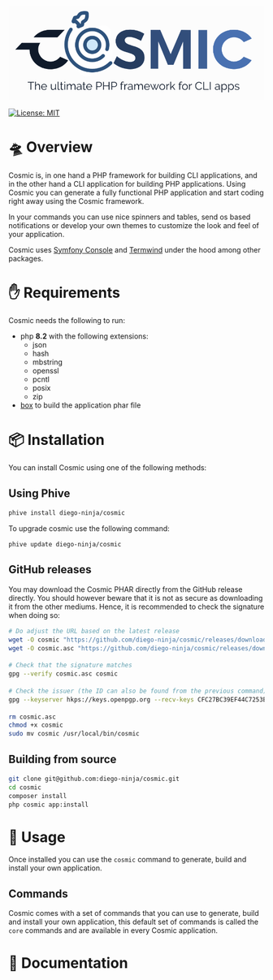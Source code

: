 ![](assets/logo-portrait.png)

[![License: MIT](https://img.shields.io/badge/License-MIT-yellow.svg)](https://opensource.org/licenses/MIT)

# 🛸 Overview

Cosmic is, in one hand a PHP framework for building CLI applications, and in the other hand a CLI application for building PHP applications. Using Cosmic you can
generate a fully functional PHP application and start coding right away using the Cosmic framework. 

In your commands you can use nice spinners and tables, send os based notifications or develop your own themes to customize the look and feel of your application.

Cosmic uses [Symfony Console](https://symfony.com/doc/current/components/console.html) and [Termwind](https://github.com/nunomaduro/termwind) under the hood among other packages.


# ✋ Requirements

Cosmic needs the following to run:
 - php **8.2** with the following extensions:
   - json
   - hash
   - mbstring
   - openssl
   - pcntl
   - posix
   - zip
 - [box](https://box-project.github.io/box/) to build the application phar file

# 📦 Installation

You can install Cosmic using one of the following methods:

## Using Phive
```bash
phive install diego-ninja/cosmic
```

To upgrade cosmic use the following command:
```bash
phive update diego-ninja/cosmic
```

## GitHub releases
You may download the Cosmic PHAR directly from the GitHub release directly. You should however beware that it is not as secure as downloading it from the other mediums. Hence, it is recommended to check the signature when doing so:

```bash
# Do adjust the URL based on the latest release
wget -O cosmic "https://github.com/diego-ninja/cosmic/releases/download/1.0.0/cosmic.phar"
wget -O cosmic.asc "https://github.com/diego-ninja/cosmic/releases/download/1.0.0/cosmic.phar.asc"

# Check that the signature matches
gpg --verify cosmic.asc cosmic

# Check the issuer (the ID can also be found from the previous command)
gpg --keyserver hkps://keys.openpgp.org --recv-keys CFC27BC39EF44C7253BF9A2CDACB70CB34CD5799

rm cosmic.asc
chmod +x cosmic
sudo mv cosmic /usr/local/bin/cosmic
```

## Building from source
```bash
git clone git@github.com:diego-ninja/cosmic.git
cd cosmic
composer install
php cosmic app:install
```


# 🧰 Usage

Once installed you can use the `cosmic` command to generate, build and install your own application.

## Commands

Cosmic comes with a set of commands that you can use to generate, build and install your own application, this default set of commands is called the `core` commands and are available in every Cosmic application.

# 📄 Documentation

